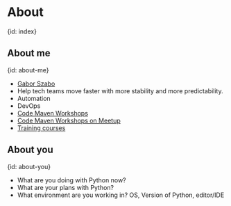 # About
{id: index}

## About me
{id: about-me}

* [Gabor Szabo](https://www.linkedin.com/in/szabgab/)
* Help tech teams move faster with more stability and more predictability.
* Automation
* DevOps
* [Code Maven Workshops](https://workshops.code-maven.com/)
* [Code Maven Workshops on Meetup](https://www.meetup.com/Code-Mavens/)
* [Training courses](https://hostlocal.com/)

## About you
{id: about-you}

* What are you doing with Python now?
* What are your plans with Python?
* What environment are you working in? OS, Version of Python, editor/IDE

